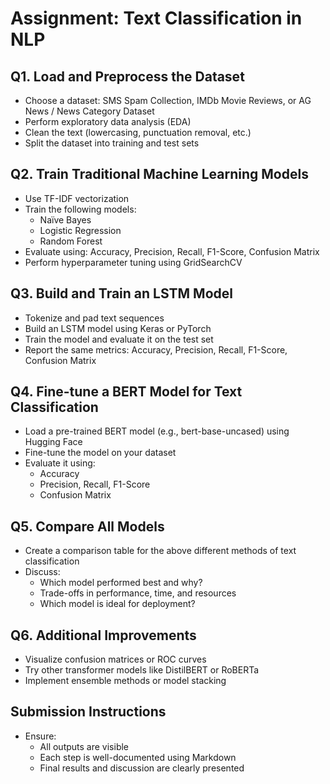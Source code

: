 # Assignment: Text Classification in NLP

## Q1. Load and Preprocess the Dataset
- Choose a dataset: SMS Spam Collection, IMDb Movie Reviews, or AG News / News Category Dataset
- Perform exploratory data analysis (EDA)
- Clean the text (lowercasing, punctuation removal, etc.)
- Split the dataset into training and test sets

## Q2. Train Traditional Machine Learning Models
- Use TF-IDF vectorization
- Train the following models:
  * Naïve Bayes
  * Logistic Regression
  * Random Forest
- Evaluate using: Accuracy, Precision, Recall, F1-Score, Confusion Matrix
- Perform hyperparameter tuning using GridSearchCV

## Q3. Build and Train an LSTM Model
- Tokenize and pad text sequences
- Build an LSTM model using Keras or PyTorch
- Train the model and evaluate it on the test set
- Report the same metrics: Accuracy, Precision, Recall, F1-Score, Confusion Matrix

## Q4. Fine-tune a BERT Model for Text Classification
- Load a pre-trained BERT model (e.g., bert-base-uncased) using Hugging Face
- Fine-tune the model on your dataset
- Evaluate it using:
  * Accuracy
  * Precision, Recall, F1-Score
  * Confusion Matrix

## Q5. Compare All Models
- Create a comparison table for the above different methods of text classification
- Discuss:
  * Which model performed best and why?
  * Trade-offs in performance, time, and resources
  * Which model is ideal for deployment?

## Q6. Additional Improvements
- Visualize confusion matrices or ROC curves
- Try other transformer models like DistilBERT or RoBERTa
- Implement ensemble methods or model stacking

## Submission Instructions
- Ensure:
  * All outputs are visible
  * Each step is well-documented using Markdown
  * Final results and discussion are clearly presented
